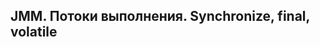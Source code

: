﻿JMM. Потоки выполнения. Synchronize, final, volatile
----------------------------------------------------
